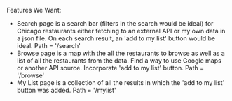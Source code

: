 Features We Want:
* Search page is a search bar (filters in the search would be ideal) for Chicago restaurants either fetching to an external API or my own data in a json file. On each search result, an 'add to my list' button would be ideal. Path = '/search'
* Browse page is a map with the all the restaurants to browse as well as a list of all the restaurants from the data. Find a way to use Google maps or another API source. Incorporate 'add to my list' button. Path = '/browse'
* My List page is a collection of all the results in which the 'add to my list' button was added. Path = '/mylist'